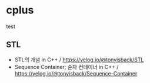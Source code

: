 # cplus
test
## STL
- STL의 개념 in C++ / https://velog.io/@tonyisback/STL
- Sequence Container; 순차 컨테이너 in C++ / https://velog.io/@tonyisback/Sequence-Container